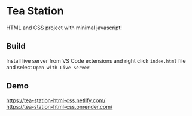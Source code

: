 # Tea Station

HTML and CSS project with minimal javascript!

## Build

Install live server from VS Code extensions and right click `index.html` file and select `Open with Live Server`

## Demo

https://tea-station-html-css.netlify.com/ <br />
https://tea-station-html-css.onrender.com/

